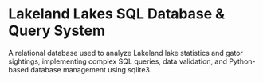 # Lakeland Lakes SQL Database & Query System
A relational database used to analyze Lakeland lake statistics and gator sightings, implementing complex SQL queries, data validation, and Python-based database management using sqlite3.
